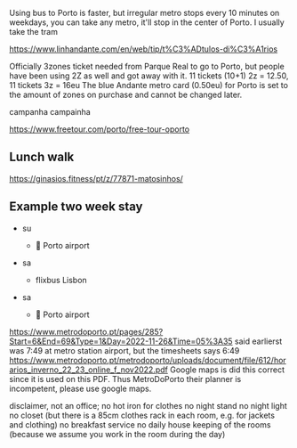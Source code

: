 <head>
<meta name="robots" content="noindex, noimageindex, nofollow">
</head>



Using bus to Porto is faster, but irregular
metro stops every 10 minutes on weekdays,
you can take any metro, it'll stop in the center of Porto.
I usually take the tram

https://www.linhandante.com/en/web/tip/t%C3%ADtulos-di%C3%A1rios

Officially 3zones ticket needed from Parque Real to go to Porto, but people have been using 2Z as well and got away with it.
11 tickets (10+1) 2z = 12.50, 11 tickets 3z = 16eu
The blue Andante metro card (0.50eu) for Porto is set to the amount of zones on purchase and cannot be changed later.

campanha campainha

https://www.freetour.com/porto/free-tour-oporto




## Lunch walk

https://ginasios.fitness/pt/z/77871-matosinhos/



## Example two week stay

- su
  - &#128748; Porto airport

- sa
  - flixbus Lisbon

- sa
  - &#128747; Porto airport

https://www.metrodoporto.pt/pages/285?Start=6&End=69&Type=1&Day=2022-11-26&Time=05%3A35
said earlierst was 7:49 at metro station airport,
but the timesheets says 6:49
https://www.metrodoporto.pt/metrodoporto/uploads/document/file/612/horarios_inverno_22_23_online_f_nov2022.pdf
Google maps is did this correct since it is used on this PDF.
Thus MetroDoPorto their planner is incompetent, please use google maps.

disclaimer, not an office;
no hot iron for clothes
no night stand
no night light
no closet (but there is a 85cm clothes rack in each room, e.g. for jackets and clothing)
no breakfast service
no daily house keeping of the rooms (because we assume you work in the room during the day)

